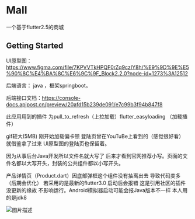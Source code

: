 # Mall

一个基于flutter2.5的商城

## Getting Started

UI原型图：https://www.figma.com/file/7KPVVTkHPQF0rZq9czIY8h/%E9%9D%9E%E5%90%8C%E4%BA%8C%E6%9C%9F_Block2.2.0?node-id=1273%3A12512

后端语言： java ，框架springboot。

后端接口文档：https://console-docs.apipost.cn/preview/20afd15b239de091/e7c99b3f94b847f8





此应用用到的插件 为pull_to_refresh（上拉加载）flutter_easyloading （加载插件）

gif较大(5MB) 刚开始加载偏卡顿 登陆页曾在YouTuBe上看到的（感觉很好看） 就借鉴拿了过来 UI原型图的登陆页也保留着。

因为从事后台Java开发所以文件名就大写了 后来才看到官网推荐小写。页面的文件名都以大写开头，封装的公共组件都以小写开头。

产品详情页（Product.dart）因底部弹框这个组件没有抽离出去 导致代码变多（后期会优化）
若采用的是最新的flutter3.0 启动后会报错 这是引用社区的插件没更新的缘故 不影响运行。Android模拟器启动可能会报Java版本不一样 本人用的是jdk8



![图片描述](http://mall.miaoxing.fun/file/mall/gif/mall.gif)

